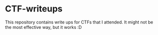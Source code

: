 # CTF-writeups
This repository contains write ups for CTFs that I attended. It might not be the most effective way, but it works :D

